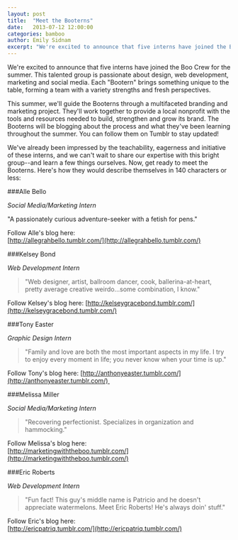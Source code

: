 ```yaml
---
layout: post
title:  "Meet the Booterns"
date:   2013-07-12 12:00:00
categories: bamboo 
author: Emily Sidnam
excerpt: "We're excited to announce that five interns have joined the Boo Crew for the summer. This talented group is passionate about design, web development, marketing and social media. Each \"Bootern\" brings something unique to the table, forming a team with a variety strengths and fresh perspectives."
---
```


We're excited to announce that five interns have joined the Boo Crew for the summer. This talented group is passionate about design, web development, marketing and social media. Each "Bootern" brings something unique to the table, forming a team with a variety strengths and fresh perspectives.

This summer, we'll guide the Booterns through a multifaceted branding and marketing project. They'll work together to provide a local nonprofit with the tools and resources needed to build, strengthen and grow its brand. The Booterns will be blogging about the process and what they've been learning throughout the summer. You can follow them on Tumblr to stay updated!

We've already been impressed by the teachability, eagerness and initiative of these interns, and we can't wait to share our expertise with this bright group--and learn a few things ourselves. Now, get ready to meet the Booterns. Here's how they would describe themselves in 140 characters or less:

###Alle Bello

_Social Media/Marketing Intern_

"A passionately curious adventure-seeker with a fetish for pens."

Follow Alle's blog here:  
[http://allegrahbello.tumblr.com/](http://allegrahbello.tumblr.com/)  

###Kelsey Bond

_Web Development Intern_

> "Web designer, artist, ballroom dancer, cook, ballerina-at-heart, pretty average creative weirdo…some combination, I know."

Follow Kelsey's blog here:
[http://kelseygracebond.tumblr.com/](http://kelseygracebond.tumblr.com/)

###Tony Easter

_Graphic Design Intern_

> "Family and love are both the most important aspects in my life. I try to enjoy every moment in life; you never know when your time is up."

Follow Tony's blog here:
[http://anthonyeaster.tumblr.com/](http://anthonyeaster.tumblr.com/) 

###Melissa Miller

_Social Media/Marketing Intern_

> "Recovering perfectionist. Specializes in organization and hammocking."

Follow Melissa's blog here:  
[http://marketingwiththeboo.tumblr.com/](http://marketingwiththeboo.tumblr.com/)

###Eric Roberts

_Web Development Intern_

> "Fun fact! This guy's middle name is Patricio and he doesn't appreciate watermelons. Meet Eric Roberts! He's always doin' stuff."

Follow Eric's blog here:  
[http://ericpatriq.tumblr.com/](http://ericpatriq.tumblr.com/)

 